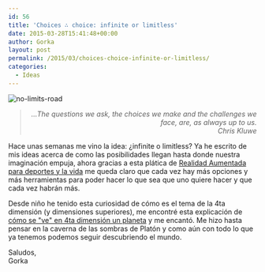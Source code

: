```yaml
---
id: 56
title: 'Choices ∴ choice: infinite or limitless'
date: 2015-03-28T15:41:48+00:00
author: Gorka
layout: post
permalink: /2015/03/choices-choice-infinite-or-limitless/
categories:
  - Ideas
---
```

<p>
  <img src="/public/img/2015/03/no-limits-road-300x205.jpg" alt="no-limits-road" srcset="/public/img/2015/03/no-limits-road-300x205.jpg 300w, /public/img/2015/03/no-limits-road.jpg 500w" sizes="100vw" />
</p>

> <p style="text-align: right; font-style: italic;">
>   ...The questions we ask, the choices we make and the challenges we face, are, as always up to us.<br />Chris Kluwe
> </p>

<p>
  Hace unas semanas me vino la idea: ¿infinite o limitless? Ya he escrito de mis ideas acerca de como las posibilidades llegan hasta donde nuestra imaginación empuja, ahora gracias a esta plática de <a title="AR in sports and life" href="http://www.ted.com/talks/chris_kluwe_how_augmented_reality_will_change_sports_and_build_empathy#t-527189" target="_blank">Realidad Aumentada para deportes y la vida</a> me queda claro que cada vez hay más opciones y más herramientas para poder hacer lo que sea que uno quiere hacer y que cada vez habrán más.
</p>

Desde niño he tenido esta curiosidad de cómo es el tema de la 4ta dimensión (y dimensiones superiores), me encontré esta explicación de <a title="Planets in the 4th dimention" href="https://johncarlosbaez.wordpress.com/2015/03/17/planets_in_the_4th_dimension/" target="_blank">cómo se "ve" en 4ta dimensión un planeta</a> y me encantó. Me hizo hasta pensar en la caverna de las sombras de Platón y como aún con todo lo que ya tenemos podemos seguir descubriendo el mundo.

<p>
  Saludos,<br /> Gorka
</p>
